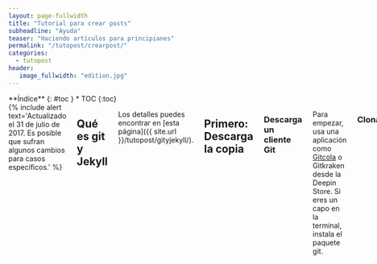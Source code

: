 ```yaml
---
layout: page-fullwidth
title: "Tutorial para crear posts"
subheadline: "Ayuda"
teaser: "Haciendo artículos para principianes"
permalink: "/tutopost/crearpost/"
categories:
  - tutopost
header:
   image_fullwidth: "edition.jpg"
---
```

<div class="row">
<div class="medium-4 medium-push-8 columns" markdown="1">
<div class="panel radius" markdown="1">
**Índice**
{: #toc }
*  TOC
{:toc}
</div>
</div><!-- /.medium-4.columns -->

<div class="medium-8 medium-pull-4 columns" markdown="1">
{% include alert text='Actualizado el 31 de julio de 2017. Es posible que sufran algunos cambios para casos específicos.' %}

## Qué es git y Jekyll

Los detalles puedes encontrar en [esta página]({{ site.url }}/tutopost/gityjekyll/).

## Primero: Descarga la copia

### Descarga un cliente Git

Para empezar, usa una aplicación como [Gitcola](https://git-cola.github.io/) o Gitkraken desde la Deepin Store. Si eres un capo en la terminal, instala el paquete git.

### Clona

Cuando inicias Git-cola selecciona clonar y escribe `git clone https://github.com/deepin-espanol/deepin-espanol.github.io.git` y aceptar.

En el caso de la terminal:

~~~
git clone https://github.com/deepin-espanol/deepin-espanol.github.io.git
~~~

## Segundo: Qué carpetas debo tocar

Como no hay interfaz web, desde tu gestor de archivos en el lugar:

* Las carpetas para páginas como " _drafts" para borradores, " _posts" para publicaciones en el blog y "pages" para páginas especiales; y
* La carpeta para las imágenes como "images".

### Preparación

1. Busca la carpeta * > _draft > ejemplo
2. Selecciona un archivo. Más detalles en la siguiente sección.
3. Pega a la carpeta * >_draft > mejorar
4. Realiza los retoques, comprueba si el código funciona correctamente.
5. Corta el archivo
6. Muévelo a post > [carpeta]. Siendo carpeta, el manual, blog o tips.

### Qué debe contener un post

Cuando creas un archivo asegúrate que contenga:

* title: "" (título)
* subheadline: "" (subtítulo)
* teaser: "" (adelanto)
* categories: (como manual, blog, app o tip)
* tags: (etiqueta)

### Código Markdown

El lenguaje que aplicamos es [Markdown](https://es.wikipedia.org/wiki/Markdown) por ser fácil de aprender, casi lo mismo a una wiki.

* Escribe `*cursiva*` sale *cursiva*
* Escribe `**negrita**` sale **negrita**
* Escribe  `[Texto del enlace aquí](URL "Título del enlace")` y creas un enlace
* Escribe `![Texto alternativo](URL "Título de la imagen")` y creas una imagen

Para aprender todas las posibilidades visita [Códigos permitidos en Markdown]({{ site.url }}/tutopost/doc/). Si quieres editar desde la web, te presentamos [JBT](https://jbt.github.io/markdown-editor/) o [Diliger](http://dillinger.io/). 

## Subir los cambios

Pare realizar un commit o parche, asegúrate que hayas realizado modificaciones como los nuevos archivos que has creado.

Primero: Una vez realizado el parche tienes dos opciones:

8. Haz un push en la branch o rama "[usuario]-post".
9. Si deseas pueds añadir más parches para corregir algunos percances.
10. Cuando está listo, tendrás que hacer la orden "push" a la rama "master".
11. Si hay conflictos por aplicar paches antes de tiempo, es mejor realizar un "fetch" de la rama que vas a aplicar.

## Opcional: Crea una rama

Si deseas puedes crear una rama para evitar conflictos de edición. Desde git-cola crea una nueva rama.

9. Dale un nombre la rama "merge"
10. Hacer un "merge" en la rama "master".

<small markdown="1">[Ir al índice](#toc)</small>
{: .text-right }

### Opcional: Hacer un

En la web de Github (necesitas iniciar sesión) puedes hacer una solicitud para trasferir los cambios de tu rama a la "master:

10. Pide un "pull request", o solicitud para aplicar los parches, a la rama central.
11. Una vez revisado en la sección Issues, se aplican los parches y se elimina la rama obsoleta.

### Nota: Subir imágenes al sitio web

Este portal te permite subir imágenes a partir de la carpeta "images". Recomandamos comprimir lo máximo posible para que el navegador cargue más rápido y no desperdicie ancho de banda

## Agradecimientos

Este editor fue creado para Deepin en Español y está licenciado bajo MIT.

La fuente oficial de Git proviene del [manual de 2014](https://git-scm.com/book/es/v2).

</div><!-- /.medium-8.columns -->
</div><!-- /.row -->
